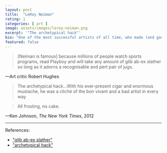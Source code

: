 ```yaml
---
layout: post
title:  "LeRoy Neiman"
rating: 1
categories: [ art ]
image: assets/images/leroy-neiman.png
excerpt: '"The archetypical hack"'
bio: "One of the most successful artists of all time, who made (and gave away) millions of dollars"
featured: false
---
```


> [Neiman is famous] because millions of people watch sports programs, read Playboy and will take any amount of glib ab-ex slather so long as it adorns a recognisable and pert pair of jugs.

—Art critic Robert Hughes

> The archetypical hack...With his ever-present cigar and enormous mustache, he was a cliché of the bon vivant and a bad artist in every way

> All frosting, no cake.

—Ken Johnson, _The New York Times_, 2012

---

References:

- ["glib ab-ex slather"](https://www.theguardian.com/artanddesign/jonathanjonesblog/2012/jun/21/leroy-neiman-famous-artist-great)
- ["archetypical hack"](https://www.nytimes.com/2012/06/23/arts/design/leroy-neiman-and-the-serious-art-world.html)

